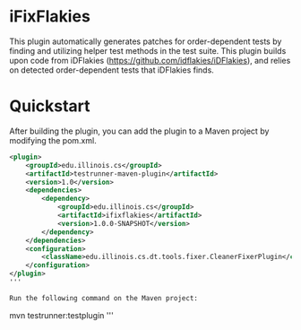 # iFixFlakies

This plugin automatically generates patches for order-dependent tests by finding and utilizing helper test methods in the test suite.
This plugin builds upon code from iDFlakies (https://github.com/idflakies/iDFlakies), and relies on detected order-dependent tests that iDFlakies finds.

# Quickstart

After building the plugin, you can add the plugin to a Maven project by modifying the pom.xml.

```xml
<plugin>
    <groupId>edu.illinois.cs</groupId>
    <artifactId>testrunner-maven-plugin</artifactId>
    <version>1.0</version>
    <dependencies>
        <dependency>
            <groupId>edu.illinois.cs</groupId>
            <artifactId>ifixflakies</artifactId>
            <version>1.0.0-SNAPSHOT</version>
        </dependency>
    </dependencies>
    <configuration>
        <className>edu.illinois.cs.dt.tools.fixer.CleanerFixerPlugin</className>
    </configuration>
</plugin>
'''

Run the following command on the Maven project:
```
mvn testrunner:testplugin
'''
